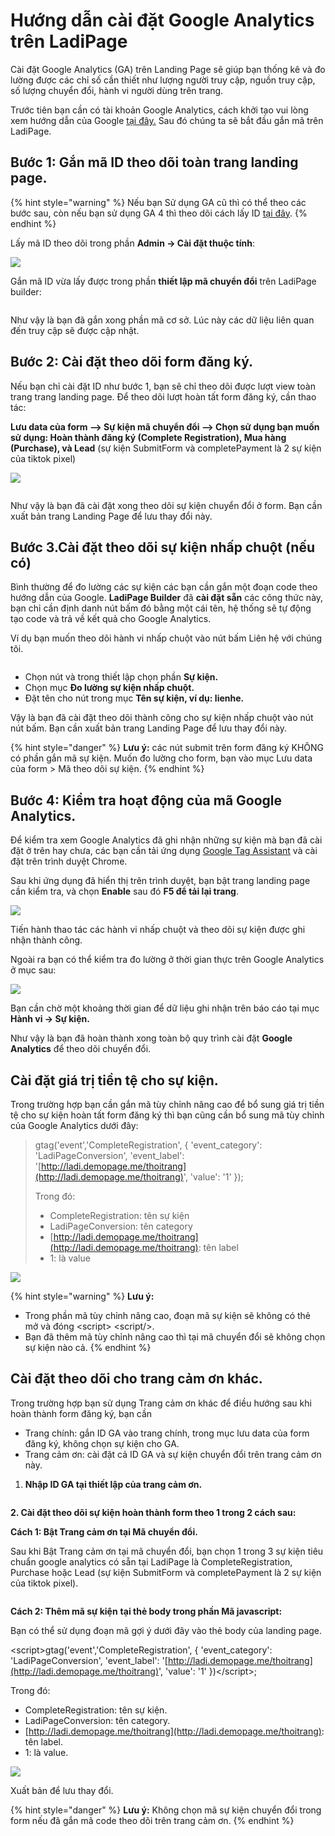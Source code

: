 # Hướng dẫn cài đặt Google Analytics trên LadiPage

Cài đặt Google Analytics (GA) trên Landing Page sẽ giúp bạn thống kê và đo lường được các chỉ số cần thiết như lượng người truy cập, nguồn truy cập, số lượng chuyển đổi, hành vi người dùng trên trang.

Trước tiên bạn cần có tài khoản Google Analytics, cách khởi tạo vui lòng xem hướng dẫn của Google [tại đây.](https://support.google.com/analytics/answer/1008015) Sau đó chúng ta sẽ bắt đầu gắn mã trên LadiPage.

## Bước 1: Gắn mã ID theo dõi toàn trang landing page.

{% hint style="warning" %}
Nếu bạn Sử dụng GA cũ thì có thể theo các bước sau, còn nếu bạn sử dụng GA 4 thì theo dõi cách lấy ID [tại đây](https://help.ladipage.vn/theo-doi-va-do-luong-landing-page/ma-theo-doi-va-chuyen-doi/huong-dan-cai-dat-google-analytics-tren-ladipage/huong-dan-lay-ma-google-analytics-4).
{% endhint %}

Lấy mã ID theo dõi trong phần **Admin -> Cài đặt thuộc tính**:

![](<../../../.gitbook/assets/image (104).png>)

Gắn mã ID vừa lấy được trong phần **thiết lập mã chuyển đổi** trên LadiPage builder:

<figure><img src="../../../.gitbook/assets/Ga.png" alt=""><figcaption></figcaption></figure>

Như vậy là bạn đã gắn xong phần mã cơ sở. Lúc này các dữ liệu liên quan đến truy cập sẽ được cập nhật.

## Bước 2: Cài đặt theo dõi form đăng k&#xFD;**.**

Nếu bạn chỉ cài đặt ID như bước 1, bạn sẽ chỉ theo dõi được lượt view toàn trang trang landing page. Để theo dõi lượt hoàn tất form đăng ký, cần thao tác:

**Lưu data của form --> Sự kiện mã chuyển đổi  --> Chọn sử dụng bạn muốn sử dụng: Hoàn thành đăng ký (Complete Registration), Mua hàng (Purchase), và Lead** (sự kiện SubmitForm và completePayment là 2 sự kiện của tiktok pixel)

![](<../../../.gitbook/assets/image (93).png>)

<figure><img src="../../../.gitbook/assets/ga2.png" alt=""><figcaption></figcaption></figure>

Như vậy là bạn đã cài đặt xong theo dõi sự kiện chuyển đổi ở form. Bạn cần xuất bản trang Landing Page để lưu thay đổi này.&#x20;

## Bước 3.Cài đặt theo dõi sự kiện nhấp chuột (nếu có)

Bình thường để đo lường các sự kiện các bạn cần gắn một đoạn code theo hướng dẫn của Google. **LadiPage Builder** đã **cài đặt sẵn** các công thức này, bạn chỉ cần định danh nút bấm đó bằng một cái tên, hệ thống sẽ tự động tạo code và trả về kết quả cho Google Analytics.&#x20;

Ví dụ bạn muốn theo dõi hành vi nhấp chuột vào nút bấm Liên hệ với chúng tôi.

<figure><img src="../../../.gitbook/assets/sự kiện (2).png" alt=""><figcaption></figcaption></figure>

* Chọn nút và trong thiết lập chọn phần **Sự kiện.**
* Chọn mục **Đo lường sự kiện nhấp chuột.**
* Đặt tên cho nút trong mục **Tên sự kiện, ví dụ: lienhe.**

Vậy là bạn đã cài đặt theo dõi thành công cho sự kiện nhấp chuột vào nút nút bấm. Bạn cần xuất bản trang Landing Page để lưu thay đổi này.

{% hint style="danger" %}
**Lưu ý:** các nút submit trên form đăng ký KHÔNG có phần gắn mã sự  kiện. Muốn đo lường cho form, bạn vào mục Lưu data  của form > Mã theo dõi sự kiện.
{% endhint %}

## Bước 4: Kiểm tra hoạt động của mã Google Analytics.

Để kiểm tra xem Google Analytics đã ghi nhận những sự kiện mà bạn đã cài đặt ở trên hay chưa, các bạn cần tải ứng dụng [Google Tag Assistant](https://chrome.google.com/webstore/detail/tag-assistant-by-google/kejbdjndbnbjgmefkgdddjlbokphdefk?hl=en) và cài đặt trên trình duyệt Chrome.

Sau khi ứng dụng đã hiển thị trên trình duyệt, bạn bật trang landing page cần kiểm tra, và chọn **Enable** sau đó **F5 để tải lại trang**.

![](<../../../.gitbook/assets/image (319).png>)

Tiến hành thao tác các hành vi nhấp chuột và theo dõi sự kiện được ghi nhận thành công.

Ngoài ra bạn có thể kiểm tra đo lường ở thời gian thực trên Google Analytics ở mục sau:

![](<../../../.gitbook/assets/image (543).png>)

Bạn cần chờ một khoảng thời gian để dữ liệu ghi nhận trên báo cáo tại mục **Hành vi -> Sự kiện.**

Như vậy là bạn đã hoàn thành xong toàn bộ quy trình cài đặt **Google Analytics** để theo dõi chuyển đổi.

## Cài đặt giá trị tiền tệ cho sự kiện.

Trong trường hợp bạn cần gắn mã tùy chỉnh nâng cao để bổ sung giá trị tiền tệ cho sự kiện hoàn tất form đăng ký thì bạn cũng cần bổ sung mã tùy chỉnh của Google Analytics dưới đây:

> gtag('event','CompleteRegistration', { 'event\_category': 'LadiPageConversion', 'event\_label': '[http://ladi.demopage.me/thoitrang](http://ladi.demopage.me/thoitrang)', 'value': '1' });
>
> Trong đó:&#x20;
>
> * CompleteRegistration: tên sự kiện
> * LadiPageConversion: tên category
> * [http://ladi.demopage.me/thoitrang](http://ladi.demopage.me/thoitrang): tên label
> * 1: là value

![](<../../../.gitbook/assets/image (302).png>)

{% hint style="warning" %}
**Lưu ý:**&#x20;

* Trong phần mã tùy chỉnh nâng cao, đoạn mã sự kiện sẽ không có thẻ mở và đóng \<script> \<script/>.
* Bạn đã thêm mã tùy chỉnh nâng cao thì tại mã chuyển đổi sẽ không chọn sự kiện nào cả.
{% endhint %}

## Cài đặt theo dõi cho trang cảm ơn khác.

Trong trường hợp bạn sử dụng Trang cảm ơn khác để điều hướng sau khi hoàn thành form đăng ký, bạn cần

* Trang chính: gắn ID GA vào trang chính, trong mục lưu data của form đăng ký, không chọn sự kiện cho GA.
* Trang cảm ơn: cài đặt cả ID GA và sự kiện chuyển đổi trên trang cảm ơn này.

1. **Nhập ID GA tại thiết lập của trang cảm ơn.**

<figure><img src="../../../.gitbook/assets/Ga.png" alt=""><figcaption></figcaption></figure>

**2. Cài đặt theo dõi sự kiện hoàn thành form theo 1 trong 2 cách sau:**

**Cách 1: Bật Trang cảm ơn tại Mã chuyển đổi.**

Sau khi Bật Trang cảm ơn tại mã chuyển đổi, bạn chọn 1 trong 3 sự kiện tiêu chuẩn google analytics có sẵn tại LadiPage là CompleteRegistration, Purchase hoặc Lead (sự kiện SubmitForm và completePayment là 2 sự kiện của tiktok pixel).

<figure><img src="../../../.gitbook/assets/fb4.png" alt=""><figcaption></figcaption></figure>

**Cách 2: Thêm mã sự kiện** **tại thẻ body trong phần Mã javascript:**

Bạn có thể sử dụng đoạn mã gợi ý dưới đây vào thẻ body của landing page.

\<script>gtag('event','CompleteRegistration', { 'event\_category': 'LadiPageConversion', 'event\_label': '[http://ladi.demopage.me/thoitrang](http://ladi.demopage.me/thoitrang)', 'value': '1' })\</script>;

Trong đó:&#x20;

* CompleteRegistration: tên sự kiện.
* LadiPageConversion: tên category.
* [http://ladi.demopage.me/thoitrang](http://ladi.demopage.me/thoitrang): tên label.
* 1: là value.

![](<../../../.gitbook/assets/image (1040).png>)

Xuất bản để lưu thay đổi.

{% hint style="danger" %}
**Lưu ý:** Không chọn mã sự kiện chuyển đổi trong form nếu đã gắn mã code theo dõi trên trang cảm ơn.
{% endhint %}

